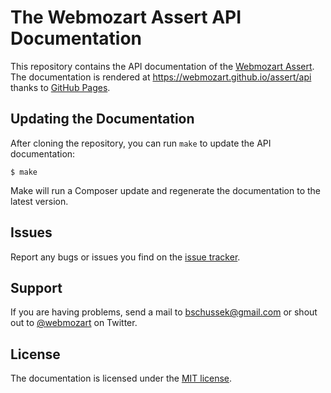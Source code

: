 The Webmozart Assert API Documentation
======================================

This repository contains the API documentation of the [Webmozart Assert]. 
The documentation is rendered at https://webmozart.github.io/assert/api 
thanks to [GitHub Pages].

Updating the Documentation
--------------------------

After cloning the repository, you can run `make` to update the API documentation:

    $ make
    
Make will run a Composer update and regenerate the documentation to the latest
version.

Issues
------

Report any bugs or issues you find on the [issue tracker].

Support
-------

If you are having problems, send a mail to bschussek@gmail.com or shout out to
[@webmozart] on Twitter.

License
-------

The documentation is licensed under the [MIT license].

[Webmozart Assert]: https://github.com/webmozart/assert
[GitHub Pages]: https://pages.github.com
[issue tracker]: https://github.com/webmozart/assert/issues
[@webmozart]: https://twitter.com/webmozart
[MIT license]: LICENSE
